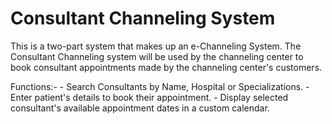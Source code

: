 Consultant Channeling System
========================

This is a two-part system that makes up an e-Channeling System.
The Consultant Channeling system will be used by the channeling center to book consultant appointments made by the channeling center's customers.

Functions:-
	- Search Consultants by Name, Hospital or Specializations.
	- Enter patient's details to book their appointment.
	- Display selected consultant's available appointment dates in a custom calendar.
